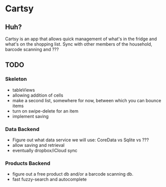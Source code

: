 Cartsy
======
## Huh?
Cartsy is an app that allows quick management of what's in the fridge and what's on the shopping list. 
Sync with other members of the household, barcode scanning and ???

## TODO

### Skeleton
* tableViews
* allowing addition of cells
* make a second list, somewhere for now, between which you can bounce items
* turn on swipe-delete for an item
* implement saving

### Data Backend
* Figure out what data service we will use: CoreData vs Sqlite vs ???
* allow saving and retrieval
* eventually dropbox/iCloud sync

### Products Backend
* figure out a free product db and/or a barcode scanning db. 
* fast fuzzy-search and autocomplete 
